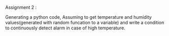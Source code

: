 Assignment 2 :


Generating a python code, Assuming to get temperature and humidity values(generated with random funcation to a variable) and 
write a condition to continuously detect alarm in case of high temperature.
